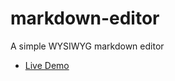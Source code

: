 markdown-editor
===============

A simple WYSIWYG markdown editor

- [Live Demo](http://manicmaniac.github.io/markdown-editor/)
